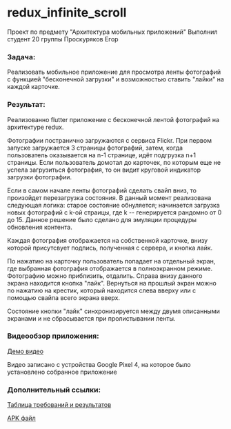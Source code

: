 # redux_infinite_scroll

Проект по предмету "Архитектура мобильных приложений"
Выполнил студент 20 группы Проскуряков Егор

### Задача:
Реализовать мобильное приложение для просмотра ленты фотографий с функцией "бесконечной загрузки" и возможностью ставить "лайки" на каждой карточке.

### Результат:
Реализованно flutter приложение с бесконечной лентой фотографий на архитектуре redux.

Фотографии постранично загружаются с сервиса Flickr. При первом запуске загружается 3 страницы фотографий, затем, когда пользователь оказывается на n-1 странице, идёт подгрузка n+1 страницы. Если пользователь домотал до карточек, по которым еще не успела загрузиться фотография, то он видит круговой индикатор загрузки фотографии.

Если в самом начале ленты фотографий сделать свайп вниз, то произойдет перезагрузка состояния. В данный момент реализована следующая логика: старое состояние обнуляется; начинается загрузка новых фотографий с k-ой страицы, где k -- генерируется рандомно от 0 до 15. Данное решение было сделано для эмуляции процедуры обновления контента.

Каждая фотография отображается на собственной карточке, внизу которой присутсвует подпись, полученная с сервера, и кнопка лайк.

По нажатию на карточку пользователь попадает на отдельный экран, где выбранная фотография отображается в полноэкранном режиме. Фотографию можно приблизить, отдалить. Справа внизу данного экрана находится кнопка "лайк".
Вернуться на прошлый экран можно по нажатию на крестик, который находится слева вверху или с помощью свайпа всего экрана вверх.

Состояние кнопки "лайк" синхронизируется между двумя описанными экранами и не сбрасывается при пролистывании ленты.


### Видеообзор приложения:
[Демо видео](https://drive.google.com/file/d/1g6b5Na7yR1r5-vGrhpVsW7YO-5xjt_ZF/view?usp=sharing)

Видео записано с устройства Google Pixel 4, на которое было установлено собранное приложение

### Дополнительный ссылки:
[Таблица требований и результатов](requirements.md)

[APK файл](app-release.apk)